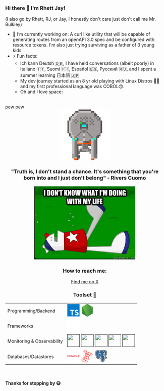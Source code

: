 ### Hi there 👋 I'm Rhett Jay!
(I also go by Rhett, RJ, or Jay, I honestly don't care just don't call me Mr. Bulkley)
<!--
**jay-bulk/jay-bulk** is a ✨ _special_ ✨ repository because its `README.md` (this file) appears on your GitHub profile.

Here are some ideas to get you started:

- 🔭 I’m currently working on ...
- 🌱 I’m currently learning ...
- 👯 I’m looking to collaborate on ...
- 🤔 I’m looking for help with ...
- 💬 Ask me about ...
- 📫 How to reach me: ...
- 😄 Pronouns: ...
- ⚡ Fun fact: ...
-->


- 🔭 I’m currently working on: A curl like utility that will be capable of generating routes from an openAPI 3.0 spec and be configured with resource tokens. I'm also just trying surviving as a father of 3 young kids.
- ⚡ Fun facts:
  - Ich kann Deutsh 🇩🇪, I have held conversations (albeit poorly) in Italiano 🇮🇹, Suomi 🇫🇮, Español 🇪🇸, Русский 🇷🇺, and I spent a summer learning 日本語 🇯🇵
  - My dev journey started as an 8 yr old playing with Linux Distros 👨‍💻 and my first professional language was COBOL🙃.
  - Oh and I love space:
<br/>
pew pew
<div align="center">
<img class="margin:auto" title="pew pew" alt="rusty-ship" src="./assets/ncc-1701-160x160.gif"/>
<br/>

### "Truth is, I don't stand a chance. It's something that you're born into and I just don't belong" - Rivers Cuomo
<img class="margin:auto" src="./assets/homestar.gif"/>


### How to reach me:
<p><a href="https://twitter.com/jay_bulk">Find me on X</a></p>


### Toolset 🥷

<table>
    <tr>
        <td>Programming/Backend</td>
        <td>
            <a href=""><img src="https://github.com/devicons/devicon/blob/v2.13.0/icons/typescript/typescript-original.svg" width="40" height="40"/></a>
            <a href=""><img src="https://github.com/devicons/devicon/blob/v2.13.0/icons/nodejs/nodejs-original.svg" width="40" height="40"/></a>
        </td>
    </tr>
    <tr>
      <td>Frameworks</td>
        <td>        
          <a href=""><img src="https://github.com/fastify/website/blob/main/static/img/logos/fastify-white.svg" width="40" height="40"/></a>
        </td>
    </tr>
    <tr>
        <td>Monitoring & Observability</td>
        <td>
            <a href=""><img src="https://www.vectorlogo.zone/logos/elastic/elastic-icon.svg" width="40" height="40"/></a>
            <a href=""><img src="https://www.vectorlogo.zone/logos/elasticco_logstash/elasticco_logstash-icon.svg" width="40" height="40"/></a>
            <a href=""><img src="https://www.vectorlogo.zone/logos/elasticco_kibana/elasticco_kibana-icon.svg" width="40" height="40"/></a>
            <a href=""><img src="https://www.vectorlogo.zone/logos/appdynamics/appdynamics-icon.svg" width="40" height="40"/></a>
            <a href=""><img src="https://www.vectorlogo.zone/logos/prometheusio/prometheusio-icon.svg" width="40" height="40"/></a>
        </td>
    </tr>
    <tr>
        <td>Databases/Datastores</td>
        <td>
            <a href=""><img src="https://github.com/devicons/devicon/blob/v2.13.0/icons/oracle/oracle-original.svg" width="40" height="40"/></a>
            <a href=""><img src="https://github.com/devicons/devicon/blob/v2.13.0/icons/microsoftsqlserver/microsoftsqlserver-plain.svg" width="40" height="40"/></a>
            <a href=""><img src="https://github.com/devicons/devicon/blob/v2.13.0/icons/postgresql/postgresql-original.svg" width="40" height="40"/></a>
        </td>
    </tr>
    <tr>
    </tr>
</table>


<br/>
</div>

<!--### My GitHub Stats-->

<!--<table>
        <td>
            <img src="https://github-readme-streak-stats.herokuapp.com/?user=jay-bulk"/>
        </td> 
        <td>
            <img src="https://github-readme-stats.vercel.app/api?username=jay-bulk&count_private=true&show_icons=true&theme=tokyonight&rank_icon=github"/>
        </td>
        <td>
            <img src="https://github-readme-stats.vercel.app/api/top-langs/?username=jay-bulk&langs_count=10&layout=compact"/>
        </td>
    </tr>
</table>-->
#### Thanks for stopping by 😃



